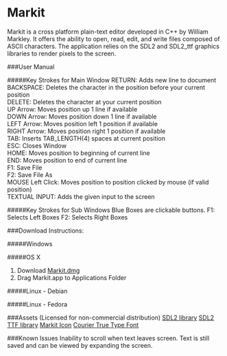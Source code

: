 # Markit

Markit is a cross platform plain-text editor developed in C++ by William Markley.  It offers the ability to open, read, edit, and write files composed of ASCII characters.  The application relies on the SDL2 and SDL2_ttf graphics libraries to render pixels to the screen.


###User Manual

#####Key Strokes for Main Window
RETURN:	     Adds new line to document  
BACKSPACE:   Deletes the character in the position before your current position  
DELETE:      Deletes the character at your current position  
UP Arrow:    Moves position up 1 line if available  
DOWN Arrow:  Moves position down 1 line if available  
LEFT Arrow:  Moves position left 1 position if available  
RIGHT Arrow: Moves position right 1 position if available  
TAB:         Inserts TAB_LENGTH(4) spaces at current position  
ESC:         Closes Window  
HOME:        Moves position to beginning of current line  
END:         Moves position to end of current line  
F1:          Save File  
F2:          Save File As  
MOUSE Left Click:  Moves position to position clicked by mouse (if valid position)  
TEXTUAL INPUT:     Adds the given input to the screen  


#####Key Strokes for Sub Windows
Blue Boxes are clickable buttons.
F1:    Selects Left Boxes
F2:    Selects Right Boxes


###Download Instructions:

#####Windows

#####OS X
1. Download [Markit.dmg](http:)
2. Drag Markit.app to Applications Folder

#####Linux - Debian

#####Linux - Fedora



###Assets (Licensed for non-commercial distribution)
[SDL2 library](https://www.libsdl.org/download-2.0.php)
[SDL2 TTF library](https://www.libsdl.org/projects/SDL_ttf/)
[Markit Icon](http://www.iconeasy.com/icon/letter-m-icon/)
[Courier True Type Font](https://github.com/caarlos0/msfonts/blob/master/fonts/cour.ttf)


###Known Issues
Inability to scroll when text leaves screen.  Text is still saved and can be viewed by expanding the screen.


 
